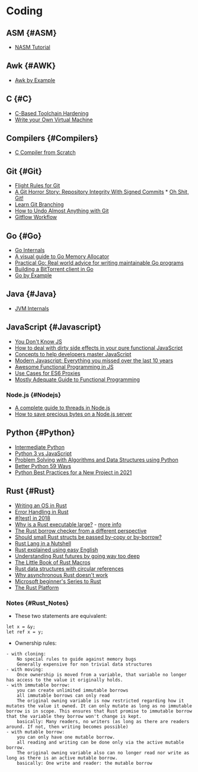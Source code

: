 # Coding

## ASM {#ASM}

* [NASM Tutorial](http://cs.lmu.edu/~ray/notes/nasmtutorial/)

## Awk {#AWK}

* [Awk by Example](https://developer.ibm.com/tutorials/l-awk1/)

## C {#C}

* [C-Based Toolchain Hardening](https://www.owasp.org/index.php/C-Based_Toolchain_Hardening)
* [Write your Own Virtual Machine](https://justinmeiners.github.io/lc3-vm/)

## Compilers {#Compilers}

* [C Compiler from Scratch](https://github.com/DoctorWkt/acwj)

## Git {#Git}

* [Flight Rules for Git](https://github.com/k88hudson/git-flight-rules)
* [A Git Horror Story: Repository Integrity With Signed Commits](https://mikegerwitz.com/papers/git-horror-story)
* [Oh Shit, Git!](https://ohshitgit.com/)
* [Learn Git Branching](https://learngitbranching.js.org/)
* [How to Undo Almost Anything with Git](https://github.blog/2015-06-08-how-to-undo-almost-anything-with-git/)
* [Gitflow Workflow](https://www.atlassian.com/git/tutorials/comparing-workflows/gitflow-workflow)

## Go {#Go}

* [Go Internals](https://github.com/teh-cmc/go-internals)
* [A visual guide to Go Memory Allocator](https://blog.learngoprogramming.com/a-visual-guide-to-golang-memory-allocator-from-ground-up-e132258453ed)
* [Practical Go: Real world advice for writing maintainable Go programs](https://dave.cheney.net/practical-go/presentations/qcon-china.html)
* [Building a BitTorrent client in Go](https://blog.jse.li/posts/torrent/)
* [Go by Example](https://gobyexample.com/)

## Java {#Java}

* [JVM Internals](http://blog.jamesdbloom.com/JVMInternals.html)

## JavaScript {#Javascript}

* [You Don't Know JS](https://github.com/getify/You-Dont-Know-JS)
* [How to deal with dirty side effects in your pure functional JavaScript](https://jrsinclair.com/articles/2018/how-to-deal-with-dirty-side-effects-in-your-pure-functional-javascript/)
* [Concepts to help developers master JavaScript](https://github.com/leonardomso/33-js-concepts)
* [Modern Javascript: Everything you missed over the last 10 years](https://turriate.com/articles/modern-javascript-everything-you-missed-over-10-years)
* [Awesome Functional Programming in JS](https://github.com/stoeffel/awesome-fp-js)
* [Use Cases for ES6 Proxies](https://web.archive.org/web/20160906183818/http://devbryce.com/use-cases-for-es6-proxies/)
* [Mostly Adequate Guide to Functional Programming](https://github.com/MostlyAdequate/mostly-adequate-guide)

### Node.js {#Nodejs}

* [A complete guide to threads in Node.js](https://blog.logrocket.com/a-complete-guide-to-threads-in-node-js-4fa3898fe74f)
* [How to save precious bytes on a Node.js server](https://www.gosquared.com/blog/optimise-node-http-server)

## Python {#Python}

* [Intermediate Python](http://book.pythontips.com/en/latest/index.html)
* [Python 3 vs JavaScript](https://sayazamurai.github.io/python-vs-javascript/)
* [Problem Solving with Algorithms and Data Structures using Python](https://runestone.academy/runestone/books/published/pythonds/index.html)
* [Better Python 59 Ways](https://github.com/SigmaQuan/Better-Python-59-Ways)
* [Python Best Practices for a New Project in 2021](https://mitelman.engineering/blog/python-best-practice/automating-python-best-practices-for-a-new-project/)

## Rust {#Rust}

* [Writing an OS in Rust](https://os.phil-opp.com/first-edition/)
* [Error Handling in Rust](https://blog.burntsushi.net/rust-error-handling/#standard-library-traits-used-for-error-handling)
* [#[test] in 2018](https://blog.jrenner.net/rust/testing/2018/07/19/test-in-2018.html)
* [Why is a Rust executable large?](https://lifthrasiir.github.io/rustlog/why-is-a-rust-executable-large.html) - [more info](https://users.rust-lang.org/t/why-do-rust-programs-use-more-memory-than-the-c-haskell-and-ocaml-versions/3224)
* [The Rust borrow checker from a different perspective](https://blog.systems.ethz.ch/blog/2018/a-hammer-you-can-only-hold-by-the-handle.html)
* [Should small Rust structs be passed by-copy or by-borrow?](https://www.forrestthewoods.com/blog/should-small-rust-structs-be-passed-by-copy-or-by-borrow/)
* [Rust Lang in a Nutshell](https://www.softax.pl/blog/rust-lang-in-a-nutshell-1-introduction/)
* [Rust explained using easy English](https://github.com/Dhghomon/easy_rust)
* [Understanding Rust futures by going way too deep](https://fasterthanli.me/articles/understanding-rust-futures-by-going-way-too-deep)
* [The Little Book of Rust Macros](https://veykril.github.io/tlborm/introduction.html)
* [Rust data structures with circular references](https://veykril.github.io/tlborm/introduction.html)
* [Why asynchronous Rust doesn't work](https://eta.st/2021/03/08/async-rust-2.html)
* [Microsoft beginner's Series to Rust](https://docs.microsoft.com/en-us/shows/beginners-series-to-rust/)
* [The Rust Platform](https://aturon.github.io/blog/2016/07/27/rust-platform/)

### Notes {#Rust_Notes}

* These two statements are equivalent:

```
let x = &y;
let ref x = y;
```

* Ownership rules:

```
- with cloning:
    No special rules to guide against memory bugs
    Generally expensive for non trivial data structures
- with moving:
    Once ownership is moved from a variable, that variable no longer has access to the value it originally holds.
- with immutable borrow: 
    you can create unlimited immutable borrows
    all immutable borrows can only read
    The original owning variable is now restricted regarding how it mutates the value it owned. It can only mutate as long as no immutable borrow is in scope. This ensures that Rust promise to immutable borrow that the variable they borrow won't change is kept.
    basically: Many readers, no writers (as long as there are readers around. If not, then writing becomes possible) 
- with mutable borrow:
    you can only have one mutable borrow.
    all reading and writing can be done only via the active mutable borrow.
    The original owning variable also can no longer read nor write as long as there is an active mutable borrow.
    basically: One write and reader: the mutable borrow 
``` 
